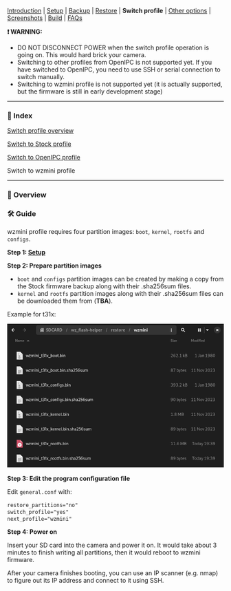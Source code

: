 
[Introduction](README.md) | [Setup](README_setup.md) | [Backup](README_backup.md) | [Restore](README_restore.md) | **Switch profile** | [Other options](README_other_options.md) | [Screenshots](README_screenshots.md) | [Build](README_build.md) | [FAQs](README_FAQs.md)


**❗ WARNING:**
- DO NOT DISCONNECT POWER when the switch profile operation is going on. This would hard brick your camera.
- Switching to other profiles from OpenIPC is not supported yet. If you have switched to OpenIPC, you need to use SSH or serial connection to switch manually.
- Switching to wzmini profile is not supported yet (it is actually supported, but the firmware is still in early development stage)

-----

### 📄 Index

[Switch profile overview](README_switch_profile.md)

[Switch to Stock profile](README_switch_profile_stock.md)

[Switch to OpenIPC profile](README_switch_profile_openipc.md)

Switch to wzmini profile

-----

### 📖 Overview

### 🛠️ Guide

wzmini profile requires four partition images: `boot`, `kernel`, `rootfs` and `configs`.

**Step 1: [Setup](README_setup.md)**

**Step 2: Prepare partition images**

- `boot` and `configs` partition images can be created by making a copy from the Stock firmware backup along with their .sha256sum files.
- `kernel` and `rootfs` partition images along with their .sha256sum files can be downloaded them from (**TBA**).

Example for t31x:

![Alt text](https://raw.githubusercontent.com/archandanime/wz_flash-helper/main/images/switch_profile_wzmini.png)

**Step 3: Edit the program configuration file**

Edit `general.conf` with:
```
restore_partitions="no"
switch_profile="yes"
next_profile="wzmini"
```

**Step 4: Power on**

Insert your SD card into the camera and power it on. It would take about 3 minutes to finish writing all partitions, then it would reboot to wzmini firmware.

After your camera finishes booting, you can use an IP scanner (e.g. nmap) to figure out its IP address and connect to it using SSH.
